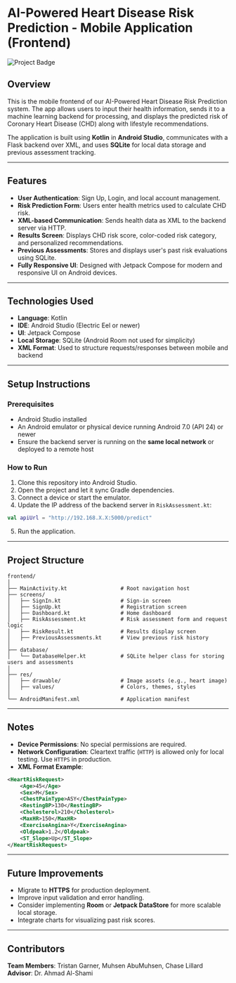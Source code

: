 # AI-Powered Heart Disease Risk Prediction - Mobile Application (Frontend)

![Project Badge](https://img.shields.io/badge/Frontend-Kotlin%2FAndroidStudio-blue)

## Overview

This is the mobile frontend of our AI-Powered Heart Disease Risk Prediction system. The app allows users to input their health information, sends it to a machine learning backend for processing, and displays the predicted risk of Coronary Heart Disease (CHD) along with lifestyle recommendations.

The application is built using **Kotlin** in **Android Studio**, communicates with a Flask backend over XML, and uses **SQLite** for local data storage and previous assessment tracking.

---

## Features

- **User Authentication**: Sign Up, Login, and local account management.
- **Risk Prediction Form**: Users enter health metrics used to calculate CHD risk.
- **XML-based Communication**: Sends health data as XML to the backend server via HTTP.
- **Results Screen**: Displays CHD risk score, color-coded risk category, and personalized recommendations.
- **Previous Assessments**: Stores and displays user's past risk evaluations using SQLite.
- **Fully Responsive UI**: Designed with Jetpack Compose for modern and responsive UI on Android devices.

---

## Technologies Used

- **Language**: Kotlin
- **IDE**: Android Studio (Electric Eel or newer)
- **UI**: Jetpack Compose
- **Local Storage**: SQLite (Android Room not used for simplicity)
- **XML Format**: Used to structure requests/responses between mobile and backend

---

## Setup Instructions

### Prerequisites

- Android Studio installed
- An Android emulator or physical device running Android 7.0 (API 24) or newer
- Ensure the backend server is running on the **same local network** or deployed to a remote host

### How to Run

1. Clone this repository into Android Studio.
2. Open the project and let it sync Gradle dependencies.
3. Connect a device or start the emulator.
4. Update the IP address of the backend server in `RiskAssessment.kt`:

```kotlin
val apiUrl = "http://192.168.X.X:5000/predict"
```

5. Run the application.

---

## Project Structure

```
frontend/
│
├── MainActivity.kt                 # Root navigation host
├── screens/
│   ├── SignIn.kt                   # Sign-in screen
│   ├── SignUp.kt                   # Registration screen
│   ├── Dashboard.kt                # Home dashboard
│   ├── RiskAssessment.kt           # Risk assessment form and request logic
│   ├── RiskResult.kt               # Results display screen
│   ├── PreviousAssessments.kt      # View previous risk history
│
├── database/
│   └── DatabaseHelper.kt           # SQLite helper class for storing users and assessments
│
├── res/
│   ├── drawable/                   # Image assets (e.g., heart image)
│   ├── values/                     # Colors, themes, styles
│
└── AndroidManifest.xml             # Application manifest
```

---

## Notes

- **Device Permissions**: No special permissions are required.
- **Network Configuration**: Cleartext traffic (`HTTP`) is allowed only for local testing. Use `HTTPS` in production.
- **XML Format Example**:

```xml
<HeartRiskRequest>
    <Age>45</Age>
    <Sex>M</Sex>
    <ChestPainType>ASY</ChestPainType>
    <RestingBP>130</RestingBP>
    <Cholesterol>210</Cholesterol>
    <MaxHR>150</MaxHR>
    <ExerciseAngina>Y</ExerciseAngina>
    <Oldpeak>1.2</Oldpeak>
    <ST_Slope>Up</ST_Slope>
</HeartRiskRequest>
```

---

## Future Improvements

- Migrate to **HTTPS** for production deployment.
- Improve input validation and error handling.
- Consider implementing **Room** or **Jetpack DataStore** for more scalable local storage.
- Integrate charts for visualizing past risk scores.


---

## Contributors
**Team Members**: Tristan Garner, Muhsen AbuMuhsen, Chase Lillard  
**Advisor**: Dr. Ahmad Al-Shami
